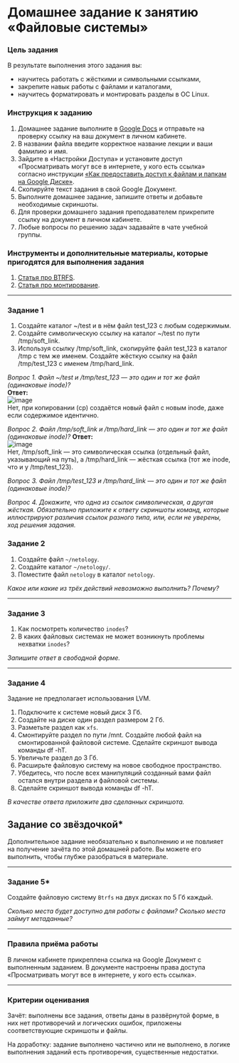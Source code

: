 # Домашнее задание к занятию «Файловые системы»


### Цель задания

В результате выполнения этого задания вы:

* научитесь работать с жёсткими и символьными ссылками,
* закрепите навык работы с файлами и каталогами,
* научитесь форматировать и монтировать разделы в ОС Linux.

### Инструкция к заданию

1. Домашнее задание выполните в [Google Docs](https://docs.google.com/) и отправьте на проверку ссылку на ваш документ в личном кабинете.
2. В названии файла введите корректное название лекции и ваши фамилию и имя.
3. Зайдите в «Настройки Доступа» и установите доступ «Просматривать могут все в интернете, у кого есть ссылка» согласно инструкции [«Как предоставить доступ к файлам и папкам на Google Диске»](https://support.google.com/docs/answer/2494822?hl=ru&co=GENIE.Platform%3DDesktop).
5. Скопируйте текст задания в свой Google Документ.
6. Выполните домашнее задание, запишите ответы и добавьте необходимые скриншоты.
7. Для проверки домашнего задания преподавателем прикрепите ссылку на документ в личном кабинете.
8. Любые вопросы по решению задач задавайте в чате учебной группы.



### Инструменты и дополнительные материалы, которые пригодятся для выполнения задания

1. [Cтатья про BTRFS](https://habr.com/ru/company/veeam/blog/458250/).
2. [Статья про монтирование](http://xgu.ru/wiki/%D0%9C%D0%BE%D0%BD%D1%82%D0%B8%D1%80%D0%BE%D0%B2%D0%B0%D0%BD%D0%B8%D0%B5).


---

### Задание 1

1. Создайте каталог ~/test и в нём файл test_123 с любым содержимым.
2. Создайте символическую ссылку на каталог ~/test по пути /tmp/soft_link.
3. Используя ссылку /tmp/soft_link, скопируйте файл test_123 в каталог /tmp с тем же именем. Создайте жёсткую ссылку на файл /tmp/test_123 с именем /tmp/hard_link.

*Вопрос 1. Файл ~/test и /tmp/test_123 — это один и тот же файл (одинаковые inode)?*  
**Ответ:**  
![image](https://github.com/user-attachments/assets/abfa4f1d-e900-4c55-9ac9-0663d16d50f6)  
Нет, при копировании (cp) создаётся новый файл с новым inode, даже если содержимое идентично.  

*Вопрос 2. Файл /tmp/soft_link и /tmp/hard_link — это один и тот же файл (одинаковые inode)?*
**Ответ:**  
![image](https://github.com/user-attachments/assets/0bbc130c-c62d-4cea-bb25-5f6cf5c3c24b)  
Нет, /tmp/soft_link — это символическая ссылка (отдельный файл, указывающий на путь), а /tmp/hard_link — жёсткая ссылка (тот же inode, что и у /tmp/test_123).  

*Вопрос 3. Файл /tmp/test_123 и /tmp/hard_link — это один и тот же файл (одинаковые inode)?*

*Вопрос 4. Докажите, что одна из ссылок символическая, а другая жёсткая. Обязательно приложите к ответу скриншоты команд, которые иллюстрируют различия ссылок разного типа, или, если не уверены, ход решения задания.*


### Задание 2

1. Создайте файл `~/netology`.
2. Создайте каталог `~/netology/`.
3. Поместите файл `netology` в каталог `netology`.

*Какое или какие из трёх действий невозможно выполнить? Почему?*

---

### Задание 3

1. Как посмотреть количество `inodes`?
2. В каких файловых системах не может возникнуть проблемы нехватки `inodes`?

*Запишите ответ в свободной форме.*

---

### Задание 4

Задание не предполагает использования LVM.

1. Подключите к системе новый диск 3 Гб.
2. Создайте на диске один раздел размером 2 Гб.
3. Разметьте раздел как `xfs`.
4. Смонтируйте раздел по пути /mnt. Создайте любой файл на смонтированной файловой системе. Сделайте скриншот вывода команды df -hT.
5. Увеличьте раздел до 3 Гб.
6. Расширьте файловую систему на новое свободное пространство.
7. Убедитесь, что после всех манипуляций созданный вами файл остался внутри раздела и файловой системы.
8. Сделайте скриншот вывода команды df -hT.

*В качестве ответа приложите два сделанных скриншота.*


## Задание со звёздочкой*
Дополнительное задание необязательно к выполнению и не повлияет на получение зачёта по этой домашней работе. Вы можете его выполнить, чтобы глубже разобраться в материале.

---

### Задание 5*

Создайте файловую систему `Btrfs` на двух дисках по 5 Гб каждый.

*Сколько места будет доступно для работы с файлами? Сколько места займут метаданные?*

----

### Правила приёма работы

В личном кабинете прикреплена ссылка на Google Документ с выполненным заданием.
В документе настроены права доступа «Просматривать могут все в интернете, у кого есть ссылка».

------

### Критерии оценивания

Зачёт: выполнены все задания, ответы даны в развёрнутой форме, в них нет противоречий и логических ошибок, приложены соответствующие скриншоты и файлы.

На доработку: задание выполнено частично или не выполнено, в логике выполнения заданий есть противоречия, существенные недостатки.
